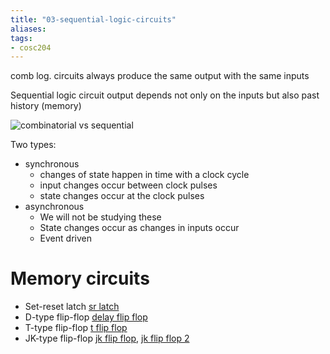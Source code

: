 ```yaml
---
title: "03-sequential-logic-circuits"
aliases: 
tags: 
- cosc204
---
```


comb log. circuits always produce the same output with the same inputs

Sequential logic circuit output depends not only on the inputs but also past history (memory)

![combinatorial vs sequential](https://i.imgur.com/GbfAZ4c.png)


Two types:
- synchronous
	- changes of state happen in time with a clock cycle
	- input changes occur between clock pulses
	- state changes occur at the clock pulses
- asynchronous
	- We will not be studying these
	- State changes occur as changes in inputs occur
	- Event driven


# Memory circuits
- Set-reset latch [sr latch](https://i.imgur.com/mhXd77i.png)
- D-type flip-flop [delay flip flop](https://i.imgur.com/IpQfNRm.png)
- T-type flip-flop [t flip flop](https://i.imgur.com/SZn2J94.png)
- JK-type flip-flop [jk flip flop](https://i.imgur.com/OgfTehO.png), [jk flip flop 2](https://i.imgur.com/8zJvDuw.png)
